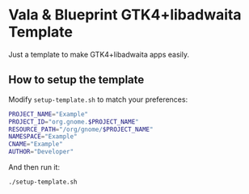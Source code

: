 # Vala & Blueprint GTK4+libadwaita Template
Just a template to make GTK4+libadwaita apps easily.

## How to setup the template
Modify `setup-template.sh` to match your preferences:

```bash
PROJECT_NAME="Example"
PROJECT_ID="org.gnome.$PROJECT_NAME"
RESOURCE_PATH="/org/gnome/$PROJECT_NAME"
NAMESPACE="Example"
CNAME="Example"
AUTHOR="Developer"
```

And then run it:
```bash
./setup-template.sh
```